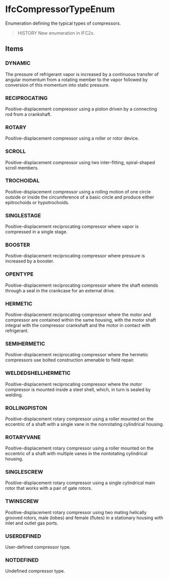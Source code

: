 # IfcCompressorTypeEnum

Enumeration defining the typical types of compressors.

> HISTORY New enumeration in IFC2x.

## Items

### DYNAMIC
The pressure of refrigerant vapor is increased by a continuous transfer of angular momentum from a rotating member to the vapor followed by conversion of this momentum into static pressure.

### RECIPROCATING
Positive-displacement compressor using a piston driven by a connecting rod from a crankshaft.

### ROTARY
Positive-displacement compressor using a roller or rotor device.

### SCROLL
Positive-displacement compressor using two inter-fitting, spiral-shaped scroll members.

### TROCHOIDAL
Positive-displacement compressor using a rolling motion of one circle outside or inside the circumference of a basic circle and produce either epitrochoids or hypotrochoids.

### SINGLESTAGE
Positive-displacement reciprocating compressor where vapor is compressed in a single stage.

### BOOSTER
Positive-displacement reciprocating compressor where pressure is increased by a booster.

### OPENTYPE
Positive-displacement reciprocating compressor where the shaft extends through a seal in the crankcase for an external drive.

### HERMETIC
Positive-displacement reciprocating compressor where the motor and compressor are contained within the same housing, with the motor shaft integral with the compressor crankshaft and the motor in contact with refrigerant.

### SEMIHERMETIC
Positive-displacement reciprocating compressor where the hermetic compressors use bolted construction amenable to field repair.

### WELDEDSHELLHERMETIC
Positive-displacement reciprocating compressor where the motor compressor is mounted inside a steel shell, which, in turn is sealed by welding.

### ROLLINGPISTON
Positive-displacement rotary compressor using a roller mounted on the eccentric of a shaft with a single vane in the nonrotating cylindrical housing.

### ROTARYVANE
Positive-displacement rotary compressor using a roller mounted on the eccentric of a shaft with multiple vanes in the nontotating cylindrical housing.

### SINGLESCREW
Positive-displacement rotary compressor using a single cylindrical main rotor that works with a pair of gate rotors.

### TWINSCREW
Positive-displacement rotary compressor using two mating helically grooved rotors, male (lobes) and female (flutes) in a stationary housing with inlet and outlet gas ports.

### USERDEFINED
User-defined compressor type.

### NOTDEFINED
Undefined compressor type.
